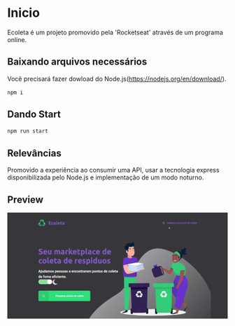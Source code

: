 #   Inicio

Ecoleta é um projeto promovido pela 'Rocketseat' através de um programa online.

## Baixando arquivos necessários

Você precisará fazer dowload do Node.js(https://nodejs.org/en/download/).

```bash
npm i
```

## Dando Start

```python
npm run start
```

## Relevâncias
Promovido a experiência ao consumir uma API, usar a tecnologia express disponibilizada pelo Node.js e implementação de um modo noturno.

## Preview
![alt text](/ecoleta.png)
